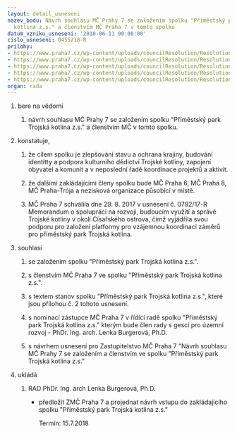 ```yaml
---
layout: detail_usneseni
nazev_bodu: Návrh souhlasu MČ Prahy 7 se založením spolku "Příměstský park Trojská
  kotlina z.s." a členstvím MČ Praha 7 v tomto spolku
datum_vzniku_usneseni: '2018-06-11 00:00:00'
cislo_usneseni: 0455/18-R
prilohy:
- https://www.praha7.cz/wp-content/uploads/councilResolution/Resolutions/29985/export/c1duvodovazprava_spolek_TK~364517.docx
- https://www.praha7.cz/wp-content/uploads/councilResolution/Resolutions/29985/export/2Stanovy_spolku_Primestsky_park_Trojska_kotlina_v04_04062018_final~364516.doc
- https://www.praha7.cz/wp-content/uploads/councilResolution/Resolutions/29985/export/00_USN_0792_17_Memorandum_o_spolupraci~364515.pdf
- https://www.praha7.cz/wp-content/uploads/councilResolution/Resolutions/29985/export/schemata_prezentace4~364514.pdf
- https://www.praha7.cz/wp-content/uploads/councilResolution/Resolutions/29985/export/export~364569.pdf
organ: rada
---
```

<ol id="urzList" class="urzList_view"><li class="urzClass1" id=""><span name="1">bere na vědomí</span><ol class="urzOlClass decimal "><li class="urzClass2" id="" style="text-align: left;"><span><p>návrh souhlasu MČ Prahy 7 se založením&nbsp;spolku "Příměstský park Trojská kotlina z.s." a členstvím MČ v tomto spolku.</p></span></li></ol></li><li class="urzClass1" id=""><span name="50">konstatuje,</span><ol class="urzOlClass decimal "><li class="urzClass2" id="" style="text-align: left;"><span><p>že cílem spolku je zlepšování stavu a ochrana krajiny, budování identitty a podpora kulturního dědictví Trojské kotliny, zapojení obyvatel a komunit&nbsp;a v neposlední řadě koordinace projektů a aktivit.</p></span></li><li class="urzClass2" id="" style="text-align: left;"><span><p>že dalšími zakládajícími členy spolku bude MČ Praha 6, MČ Praha 8, MČ Praha-Trója a&nbsp;nezisková organizace působící v místě.</p></span></li><li class="urzClass2" id="" style="text-align: left;"><span><p>MČ Praha 7&nbsp;schválila dne 29. 8. 2017 v usnesení č. 0792/17-R Memorandum o spolupráci na rozvoji, budoucím využití a správě Trojské kotliny v okolí Císařského ostrova, čímž vyjádřila svou podporu pro založení platformy pro vzájemnou koordinaci záměrů pro příměstský park Trojská kotlina.</p></span></li></ol></li><li class="urzClass1" id=""><span name="26">souhlasí</span><ol class="urzOlClass decimal "><li class="urzClass2" id="" style="text-align: left;"><span><p>se založením spolku "Příměstský park Trojská kotlina z.s.".</p></span></li><li class="urzClass2" id="" style="text-align: left;"><span><p>s členstvím MČ Praha 7 ve spolku "Příměstský park Trojská kotlina z.s.".</p></span></li><li class="urzClass2" id="" style="text-align: left;"><span><p>s textem stanov spolku "Příměstský park Trojská kotlina z.s.", které jsou přílohou č. 2 tohoto usnesení.</p></span></li><li class="urzClass2" id="" style="text-align: left;"><span><p>s nominací&nbsp;zástupce MČ Praha 7 v řídící radě spolku "Příměstský park Trojská kotlina z.s." kterým bude&nbsp;člen rady s gescí pro územní rozvoj - PhDr. Ing. arch. Lenka Burgerová, Ph.D.&nbsp;</p></span></li><li class="urzClass2" id="" style="text-align: left;"><span><p>s návrhem usnesení pro Zastupitelstvo MČ Praha 7 "Návrh souhlasu MČ Prahy 7 se založením a členstvím ve spolku "Příměstský park Trojská kotlina z.s."</p></span></li></ol></li><li class="urzClass1" id="urzUkoly"><span name="1">ukládá</span><ol class="urzOlClass"><li class="urzClass2"><span><p>RAD PhDr. Ing. arch Lenka Burgerová, Ph.D.</p></span><ul class="urzUlClass"><li class="urzClass3"><span><p>předložit ZMČ Praha 7 a projednat návrh vstupu do zakládajícího spolku "Příměstský park Trojská kotlina z.s."</p></span><span class="urzUkolTermin">  Termín:&nbsp;15.7.2018</span></li></ul></li></ol></li></ol>